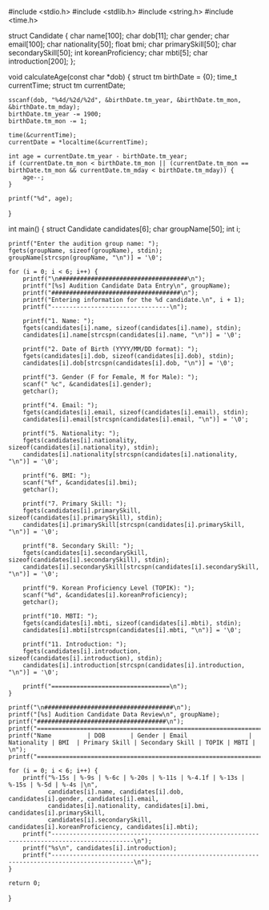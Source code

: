 #include <stdio.h>
#include <stdlib.h>
#include <string.h>
#include <time.h>

struct Candidate {
    char name[100];
    char dob[11];
    char gender;
    char email[100];
    char nationality[50];
    float bmi;
    char primarySkill[50];
    char secondarySkill[50];
    int koreanProficiency;
    char mbti[5];
    char introduction[200];
};

void calculateAge(const char *dob) {
    struct tm birthDate = {0};
    time_t currentTime;
    struct tm currentDate;
    
    sscanf(dob, "%4d/%2d/%2d", &birthDate.tm_year, &birthDate.tm_mon, &birthDate.tm_mday);
    birthDate.tm_year -= 1900;
    birthDate.tm_mon -= 1;
    
    time(&currentTime);
    currentDate = *localtime(&currentTime);
    
    int age = currentDate.tm_year - birthDate.tm_year;
    if (currentDate.tm_mon < birthDate.tm_mon || (currentDate.tm_mon == birthDate.tm_mon && currentDate.tm_mday < birthDate.tm_mday)) {
        age--;
    }

    printf("%d", age);
}

int main() {
    struct Candidate candidates[6];
    char groupName[50];
    int i;

    printf("Enter the audition group name: ");
    fgets(groupName, sizeof(groupName), stdin);
    groupName[strcspn(groupName, "\n")] = '\0';

    for (i = 0; i < 6; i++) {
        printf("\n####################################\n");
        printf("[%s] Audition Candidate Data Entry\n", groupName);
        printf("####################################\n");
        printf("Entering information for the %d candidate.\n", i + 1);
        printf("---------------------------------\n");
        
        printf("1. Name: ");
        fgets(candidates[i].name, sizeof(candidates[i].name), stdin);
        candidates[i].name[strcspn(candidates[i].name, "\n")] = '\0';

        printf("2. Date of Birth (YYYY/MM/DD format): ");
        fgets(candidates[i].dob, sizeof(candidates[i].dob), stdin);
        candidates[i].dob[strcspn(candidates[i].dob, "\n")] = '\0';

        printf("3. Gender (F for Female, M for Male): ");
        scanf(" %c", &candidates[i].gender);
        getchar();

        printf("4. Email: ");
        fgets(candidates[i].email, sizeof(candidates[i].email), stdin);
        candidates[i].email[strcspn(candidates[i].email, "\n")] = '\0';

        printf("5. Nationality: ");
        fgets(candidates[i].nationality, sizeof(candidates[i].nationality), stdin);
        candidates[i].nationality[strcspn(candidates[i].nationality, "\n")] = '\0';

        printf("6. BMI: ");
        scanf("%f", &candidates[i].bmi);
        getchar();

        printf("7. Primary Skill: ");
        fgets(candidates[i].primarySkill, sizeof(candidates[i].primarySkill), stdin);
        candidates[i].primarySkill[strcspn(candidates[i].primarySkill, "\n")] = '\0';

        printf("8. Secondary Skill: ");
        fgets(candidates[i].secondarySkill, sizeof(candidates[i].secondarySkill), stdin);
        candidates[i].secondarySkill[strcspn(candidates[i].secondarySkill, "\n")] = '\0';

        printf("9. Korean Proficiency Level (TOPIK): ");
        scanf("%d", &candidates[i].koreanProficiency);
        getchar();

        printf("10. MBTI: ");
        fgets(candidates[i].mbti, sizeof(candidates[i].mbti), stdin);
        candidates[i].mbti[strcspn(candidates[i].mbti, "\n")] = '\0';

        printf("11. Introduction: ");
        fgets(candidates[i].introduction, sizeof(candidates[i].introduction), stdin);
        candidates[i].introduction[strcspn(candidates[i].introduction, "\n")] = '\0';

        printf("=================================\n");
    }

    printf("\n####################################\n");
    printf("[%s] Audition Candidate Data Review\n", groupName);
    printf("####################################\n");
    printf("=============================================================================================\n");
    printf("Name          | DOB       | Gender | Email                 | Nationality | BMI  | Primary Skill | Secondary Skill | TOPIK | MBTI | \n");
    printf("=============================================================================================\n");

    for (i = 0; i < 6; i++) {
        printf("%-15s | %-9s | %-6c | %-20s | %-11s | %-4.1f | %-13s | %-15s | %-5d | %-4s |\n",
               candidates[i].name, candidates[i].dob, candidates[i].gender, candidates[i].email,
               candidates[i].nationality, candidates[i].bmi, candidates[i].primarySkill,
               candidates[i].secondarySkill, candidates[i].koreanProficiency, candidates[i].mbti);
        printf("---------------------------------------------------------------------------------------------\n");
        printf("%s\n", candidates[i].introduction);
        printf("---------------------------------------------------------------------------------------------\n");
    }

    return 0;
}
